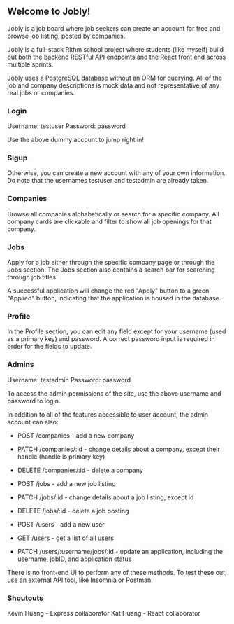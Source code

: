 ## Welcome to Jobly!

Jobly is a job board where job seekers can create an account for free and browse job listing, posted by companies.

Jobly is a full-stack Rithm school project where students (like myself) build out both the backend RESTful API endpoints and the React front end across multiple sprints. 

Jobly uses a PostgreSQL database without an ORM for querying. All of the job and company descriptions is mock data and not representative of any real jobs or companies.

### Login

Username: testuser
Password: password

Use the above dummy account to jump right in! 

### Sigup

Otherwise, you can create a new account with any of your own information. Do note that the usernames testuser and testadmin are already taken.

### Companies

Browse all companies alphabetically or search for a specific company. All company cards are clickable and filter to show all job openings for that company.

### Jobs

Apply for a job either through the specific company page or through the Jobs section. The Jobs section also contains a search bar for searching through job titles.

A successful application will change the red "Apply" button to a green "Applied" button, indicating that the application is housed in the database.

### Profile

In the Profile section, you can edit any field except for your username (used as a primary key) and password. A correct password input is required in order for the fields to update.

### Admins

Username: testadmin
Password: password

To access the admin permissions of the site, use the above username and password to login.

In addition to all of the features accessible to user account, the admin account can also:

* POST /companies - add a new company
* PATCH /companies/:id - change details about a company, except their handle (handle is primary key)
* DELETE /companies/:id - delete a company

* POST /jobs - add a new job listing
* PATCH /jobs/:id - change details about a job listing, except id
* DELETE /jobs/:id - delete a job posting

* POST /users - add a new user
* GET /users - get a list of all users
* PATCH /users/:username/jobs/:id - update an application, including the username, jobID, and application status

There is no front-end UI to perform any of these methods. To test these out, use an external API tool, like Insomnia or Postman.


### Shoutouts

Kevin Huang - Express collaborator
Kat Huang - React collaborator